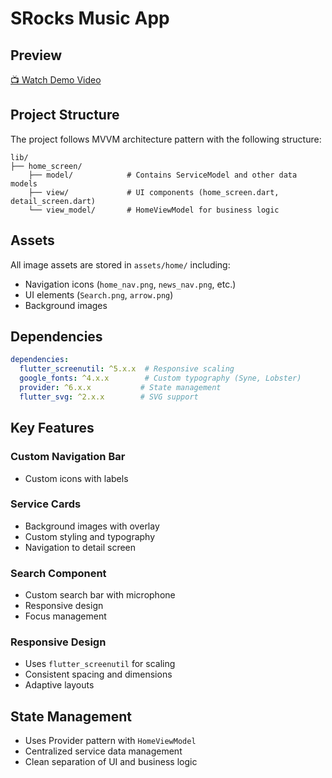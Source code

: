# SRocks Music App

## Preview
[📺 Watch Demo Video](https://drive.google.com/file/d/1Ylw6Y3Q3GS0VV9oIoFHGI3dbDxr7GOJ6/view?usp=sharing)


## Project Structure

The project follows MVVM architecture pattern with the following structure:

```
lib/
├── home_screen/          
    ├── model/            # Contains ServiceModel and other data models
    ├── view/             # UI components (home_screen.dart, detail_screen.dart) 
    └── view_model/       # HomeViewModel for business logic
```

## Assets
All image assets are stored in `assets/home/` including:
- Navigation icons (`home_nav.png`, `news_nav.png`, etc.)
- UI elements (`Search.png`, `arrow.png`)
- Background images

## Dependencies

```yaml
dependencies:
  flutter_screenutil: ^5.x.x  # Responsive scaling
  google_fonts: ^4.x.x        # Custom typography (Syne, Lobster)
  provider: ^6.x.x           # State management
  flutter_svg: ^2.x.x        # SVG support
```

## Key Features

### Custom Navigation Bar
- Custom icons with labels 

### Service Cards
- Background images with overlay
- Custom styling and typography
- Navigation to detail screen

### Search Component
- Custom search bar with microphone
- Responsive design
- Focus management

### Responsive Design
- Uses `flutter_screenutil` for scaling
- Consistent spacing and dimensions
- Adaptive layouts

## State Management
- Uses Provider pattern with `HomeViewModel`
- Centralized service data management
- Clean separation of UI and business logic
